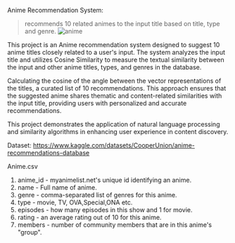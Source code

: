 Anime Recommendation System: 

> recommends 10 related animes to the input title based on title, type and genre.
> ![anime](https://github.com/user-attachments/assets/65354154-15ec-42fb-9d48-984499f7e8df)


This project is an Anime recommendation system designed to suggest 10 anime titles closely related to a user's input. The system analyzes the input title and utilizes Cosine Similarity to measure the textual similarity between the input and other anime titles, types, and genres in the database.

Calculating the cosine of the angle between the vector representations of the titles, a curated list of 10 recommendations. This approach ensures that the suggested anime shares thematic and content-related similarities with the input title, providing users with personalized and accurate recommendations.

This project demonstrates the application of natural language processing and similarity algorithms in enhancing user experience in content discovery.


Dataset: https://www.kaggle.com/datasets/CooperUnion/anime-recommendations-database

Anime.csv

1. anime_id - myanimelist.net's unique id identifying an anime.
2. name - Full name of anime.
3. genre - comma-separated list of genres for this anime.
4. type - movie, TV, OVA,Special,ONA etc.
5. episodes - how many episodes in this show and 1 for movie.
6. rating - an average rating out of 10 for this anime.
7. members - number of community members that are in this anime's
"group".

